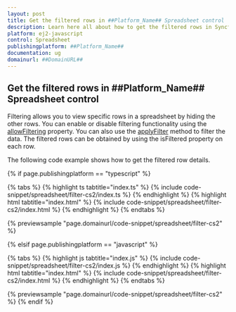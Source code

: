 ```yaml
---
layout: post
title: Get the filtered rows in ##Platform_Name## Spreadsheet control | Syncfusion
description: Learn here all about how to get the filtered rows in Syncfusion ##Platform_Name## Spreadsheet control of Syncfusion Essential JS 2 and more.
platform: ej2-javascript
control: Spreadsheet
publishingplatform: ##Platform_Name##
documentation: ug
domainurl: ##DomainURL##
---
```


## Get the filtered rows in ##Platform_Name## Spreadsheet control

Filtering allows you to view specific rows in a spreadsheet by hiding the other rows. You can enable or disable filtering functionality using the [allowFiltering](https://ej2.syncfusion.com/documentation/api/spreadsheet/#allowfiltering) property. You can also use the [applyFilter](https://ej2.syncfusion.com/documentation/api/spreadsheet/#applyfilter) method to filter the data. The filtered rows can be obtained by using the isFiltered property on each row.

The following code example shows how to get the filtered row details.

{% if page.publishingplatform == "typescript" %}

 {% tabs %}
{% highlight ts tabtitle="index.ts" %}
{% include code-snippet/spreadsheet/filter-cs2/index.ts %}
{% endhighlight %}
{% highlight html tabtitle="index.html" %}
{% include code-snippet/spreadsheet/filter-cs2/index.html %}
{% endhighlight %}
{% endtabs %}
        
{% previewsample "page.domainurl/code-snippet/spreadsheet/filter-cs2" %}

{% elsif page.publishingplatform == "javascript" %}

{% tabs %}
{% highlight js tabtitle="index.js" %}
{% include code-snippet/spreadsheet/filter-cs2/index.js %}
{% endhighlight %}
{% highlight html tabtitle="index.html" %}
{% include code-snippet/spreadsheet/filter-cs2/index.html %}
{% endhighlight %}
{% endtabs %}

{% previewsample "page.domainurl/code-snippet/spreadsheet/filter-cs2" %}
{% endif %}